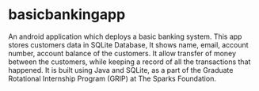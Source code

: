 # basicbankingapp
An android application which deploys a basic banking system.
This app stores customers data in SQLite Database, It shows name, email, account number, account balance of the customers.
It allow transfer of money between the customers, while keeping a record of all the transactions that happened.
It is built using Java and SQLite, as a part of the Graduate Rotational Internship Program (GRIP) at The Sparks Foundation.
